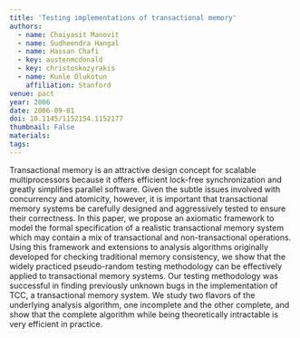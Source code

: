```yaml
---
title: 'Testing implementations of transactional memory'
authors:
  - name: Chaiyasit Manovit
  - name: Sudheendra Hangal
  - name: Hassan Chafi
  - key: austenmcdonald
  - key: christoskozyrakis
  - name: Kunle Olukotun
    affiliation: Stanford
venue: pact
year: 2006
date: 2006-09-01
doi: 10.1145/1152154.1152177
thumbnail: False
materials:
tags:
---
```

Transactional memory is an attractive design concept for scalable multiprocessors because it offers efficient lock-free synchronization and greatly simplifies parallel software. Given the subtle issues involved with concurrency and atomicity, however, it is important that transactional memory systems be carefully designed and aggressively tested to ensure their correctness. In this paper, we propose an axiomatic framework to model the formal specification of a realistic transactional memory system which may contain a mix of transactional and non-transactional operations. Using this framework and extensions to analysis algorithms originally developed for checking traditional memory consistency, we show that the widely practiced pseudo-random testing methodology can be effectively applied to transactional memory systems. Our testing methodology was successful in finding previously unknown bugs in the implementation of TCC, a transactional memory system. We study two flavors of the underlying analysis algorithm, one incomplete and the other complete, and show that the complete algorithm while being theoretically intractable is very efficient in practice.
